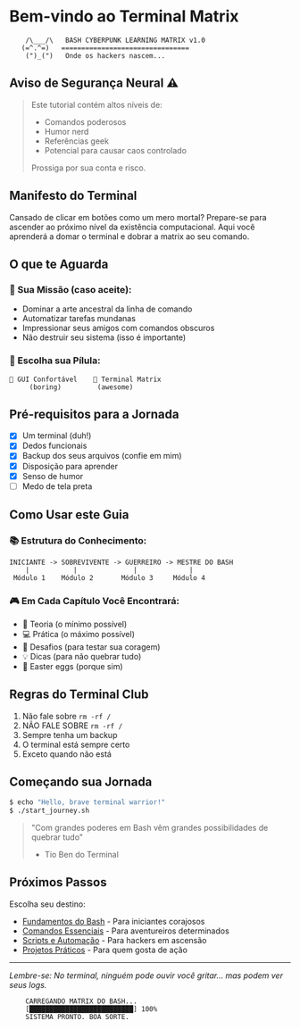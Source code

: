 # Bem-vindo ao Terminal Matrix 

```ascii
    /\___/\   BASH CYBERPUNK LEARNING MATRIX v1.0
   (=^.^=)   ================================
    (")_(")   Onde os hackers nascem...
```

## Aviso de Segurança Neural ⚠️

> Este tutorial contém altos níveis de:
> - Comandos poderosos
> - Humor nerd
> - Referências geek
> - Potencial para causar caos controlado
> 
> Prossiga por sua conta e risco.

## Manifesto do Terminal

Cansado de clicar em botões como um mero mortal? 
Prepare-se para ascender ao próximo nível da existência computacional.
Aqui você aprenderá a domar o terminal e dobrar a matrix ao seu comando.

## O que te Aguarda

### 🎯 Sua Missão (caso aceite):
- Dominar a arte ancestral da linha de comando
- Automatizar tarefas mundanas
- Impressionar seus amigos com comandos obscuros
- Não destruir seu sistema (isso é importante)

### 💊 Escolha sua Pílula:

```ascii
🔵 GUI Confortável    🔴 Terminal Matrix
     (boring)         (awesome)
```

## Pré-requisitos para a Jornada

- [x] Um terminal (duh!)
- [x] Dedos funcionais
- [x] Backup dos seus arquivos (confie em mim)
- [x] Disposição para aprender
- [x] Senso de humor
- [ ] Medo de tela preta

## Como Usar este Guia

### 📚 Estrutura do Conhecimento:

```ascii
INICIANTE -> SOBREVIVENTE -> GUERREIRO -> MESTRE DO BASH
    |           |              |             |
 Módulo 1    Módulo 2       Módulo 3     Módulo 4
```

### 🎮 Em Cada Capítulo Você Encontrará:
- 📖 Teoria (o mínimo possível)
- 💻 Prática (o máximo possível)
- 🎯 Desafios (para testar sua coragem)
- 💡 Dicas (para não quebrar tudo)
- 🎵 Easter eggs (porque sim)

## Regras do Terminal Club

1. Não fale sobre `rm -rf /`
2. NÃO FALE SOBRE `rm -rf /`
3. Sempre tenha um backup
4. O terminal está sempre certo
5. Exceto quando não está

## Começando sua Jornada

```bash
$ echo "Hello, brave terminal warrior!"
$ ./start_journey.sh
```

> "Com grandes poderes em Bash vêm grandes possibilidades de quebrar tudo"
> - Tio Ben do Terminal

## Próximos Passos

Escolha seu destino:
- [Fundamentos do Bash](basics.md) - Para iniciantes corajosos
- [Comandos Essenciais](essential-commands.md) - Para aventureiros determinados
- [Scripts e Automação](scripting.md) - Para hackers em ascensão
- [Projetos Práticos](projects.md) - Para quem gosta de ação

---

_Lembre-se: No terminal, ninguém pode ouvir você gritar... mas podem ver seus logs._

```ascii
    CARREGANDO MATRIX DO BASH...
    [██████████████████████████] 100%
    SISTEMA PRONTO. BOA SORTE.
```